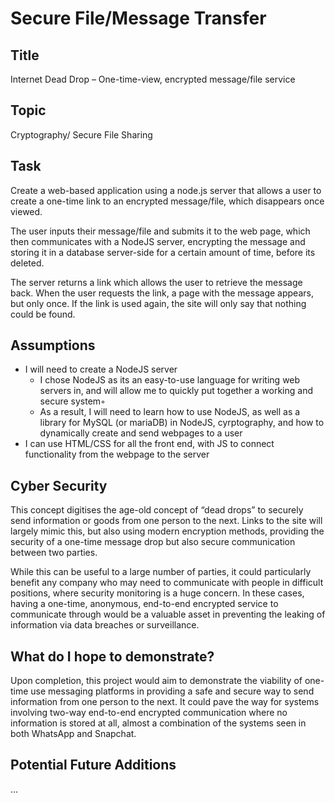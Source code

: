 # Secure File/Message Transfer

## Title
Internet Dead Drop – One-time-view, encrypted message/file service

## Topic
Cryptography/ Secure File Sharing

## Task
Create a web-based application using a node.js server that allows a user to create a one-time link to an encrypted message/file, which disappears once viewed. 

The user inputs their message/file and submits it to the web page, which then communicates with a NodeJS server, encrypting the message and storing it in a database server-side for a certain amount of time, before its deleted.

The server returns a link which allows the user to retrieve the message back. When the user requests the link, a page with the message appears, but only once. If the link is used again, the site will only say that nothing could be found. 

## Assumptions

* I will need to create a NodeJS server
    - I chose NodeJS as its an easy-to-use language for writing web servers in, and will allow me to quickly put together a working and secure system◦
    - As a result, I will need to learn how to use NodeJS, as well as a library for MySQL (or mariaDB) in NodeJS, cyrptography, and how to dynamically create and send webpages to a user
* I can use HTML/CSS for all the front end, with JS to connect functionality from the webpage to the server

## Cyber Security
This concept digitises the age-old concept of “dead drops” to securely send information or goods from one person to the next. Links to the site will largely mimic this, but also using modern encryption methods, providing the security of a one-time message drop but also secure communication between two parties.

While this can be useful to a large number of parties, it could particularly benefit any company who may need to communicate with people in difficult positions, where security monitoring is a huge concern. In these cases, having a one-time, anonymous, end-to-end encrypted service to communicate through would be a valuable asset in preventing the leaking of information via data breaches or surveillance.


## What do I hope to demonstrate?
Upon completion, this project would aim to demonstrate the viability of one-time use messaging platforms in providing a safe and secure way to send information from one person to the next. It could pave the way for systems involving two-way end-to-end encrypted communication where no information is stored at all, almost a combination of the systems seen in both WhatsApp and Snapchat.

## Potential Future Additions
...
